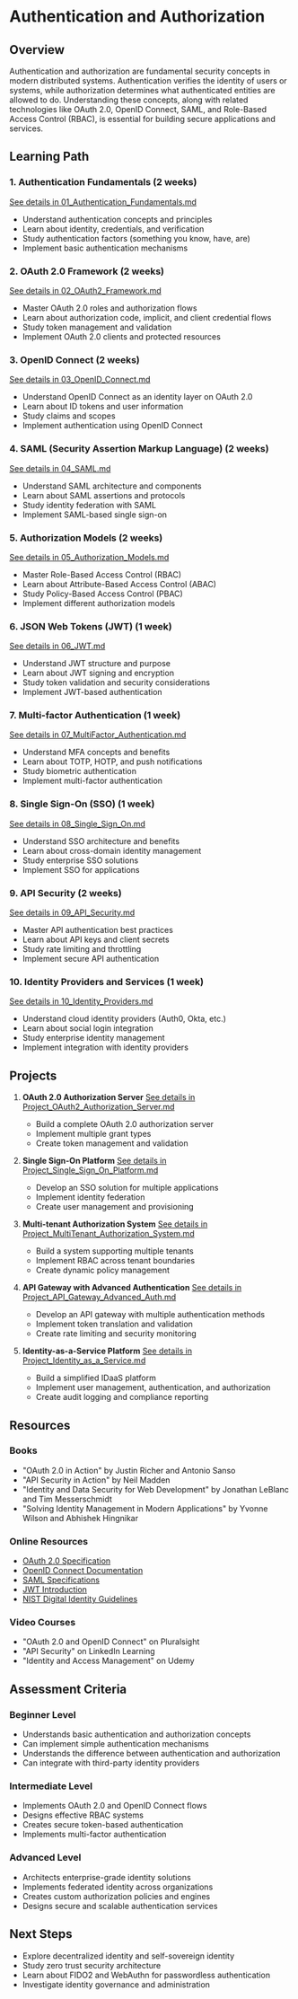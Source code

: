 # Authentication and Authorization

## Overview
Authentication and authorization are fundamental security concepts in modern distributed systems. Authentication verifies the identity of users or systems, while authorization determines what authenticated entities are allowed to do. Understanding these concepts, along with related technologies like OAuth 2.0, OpenID Connect, SAML, and Role-Based Access Control (RBAC), is essential for building secure applications and services.

## Learning Path

### 1. Authentication Fundamentals (2 weeks)
[See details in 01_Authentication_Fundamentals.md](04_Authentication/01_Authentication_Fundamentals.md)
- Understand authentication concepts and principles
- Learn about identity, credentials, and verification
- Study authentication factors (something you know, have, are)
- Implement basic authentication mechanisms

### 2. OAuth 2.0 Framework (2 weeks)
[See details in 02_OAuth2_Framework.md](04_Authentication/02_OAuth2_Framework.md)
- Master OAuth 2.0 roles and authorization flows
- Learn about authorization code, implicit, and client credential flows
- Study token management and validation
- Implement OAuth 2.0 clients and protected resources

### 3. OpenID Connect (2 weeks)
[See details in 03_OpenID_Connect.md](04_Authentication/03_OpenID_Connect.md)
- Understand OpenID Connect as an identity layer on OAuth 2.0
- Learn about ID tokens and user information
- Study claims and scopes
- Implement authentication using OpenID Connect

### 4. SAML (Security Assertion Markup Language) (2 weeks)
[See details in 04_SAML.md](04_Authentication/04_SAML.md)
- Understand SAML architecture and components
- Learn about SAML assertions and protocols
- Study identity federation with SAML
- Implement SAML-based single sign-on

### 5. Authorization Models (2 weeks)
[See details in 05_Authorization_Models.md](04_Authentication/05_Authorization_Models.md)
- Master Role-Based Access Control (RBAC)
- Learn about Attribute-Based Access Control (ABAC)
- Study Policy-Based Access Control (PBAC)
- Implement different authorization models

### 6. JSON Web Tokens (JWT) (1 week)
[See details in 06_JWT.md](04_Authentication/06_JWT.md)
- Understand JWT structure and purpose
- Learn about JWT signing and encryption
- Study token validation and security considerations
- Implement JWT-based authentication

### 7. Multi-factor Authentication (1 week)
[See details in 07_MultiFactor_Authentication.md](04_Authentication/07_MultiFactor_Authentication.md)
- Understand MFA concepts and benefits
- Learn about TOTP, HOTP, and push notifications
- Study biometric authentication
- Implement multi-factor authentication

### 8. Single Sign-On (SSO) (1 week)
[See details in 08_Single_Sign_On.md](04_Authentication/08_Single_Sign_On.md)
- Understand SSO architecture and benefits
- Learn about cross-domain identity management
- Study enterprise SSO solutions
- Implement SSO for applications

### 9. API Security (2 weeks)
[See details in 09_API_Security.md](04_Authentication/09_API_Security.md)
- Master API authentication best practices
- Learn about API keys and client secrets
- Study rate limiting and throttling
- Implement secure API authentication

### 10. Identity Providers and Services (1 week)
[See details in 10_Identity_Providers.md](04_Authentication/10_Identity_Providers.md)
- Understand cloud identity providers (Auth0, Okta, etc.)
- Learn about social login integration
- Study enterprise identity management
- Implement integration with identity providers

## Projects

1. **OAuth 2.0 Authorization Server**
   [See details in Project_OAuth2_Authorization_Server.md](04_Authentication/Project_OAuth2_Authorization_Server.md)
   - Build a complete OAuth 2.0 authorization server
   - Implement multiple grant types
   - Create token management and validation

2. **Single Sign-On Platform**
   [See details in Project_Single_Sign_On_Platform.md](04_Authentication/Project_Single_Sign_On_Platform.md)
   - Develop an SSO solution for multiple applications
   - Implement identity federation
   - Create user management and provisioning

3. **Multi-tenant Authorization System**
   [See details in Project_MultiTenant_Authorization_System.md](04_Authentication/Project_MultiTenant_Authorization_System.md)
   - Build a system supporting multiple tenants
   - Implement RBAC across tenant boundaries
   - Create dynamic policy management

4. **API Gateway with Advanced Authentication**
   [See details in Project_API_Gateway_Advanced_Auth.md](04_Authentication/Project_API_Gateway_Advanced_Auth.md)
   - Develop an API gateway with multiple authentication methods
   - Implement token translation and validation
   - Create rate limiting and security monitoring

5. **Identity-as-a-Service Platform**
   [See details in Project_Identity_as_a_Service.md](04_Authentication/Project_Identity_as_a_Service.md)
   - Build a simplified IDaaS platform
   - Implement user management, authentication, and authorization
   - Create audit logging and compliance reporting

## Resources

### Books
- "OAuth 2.0 in Action" by Justin Richer and Antonio Sanso
- "API Security in Action" by Neil Madden
- "Identity and Data Security for Web Development" by Jonathan LeBlanc and Tim Messerschmidt
- "Solving Identity Management in Modern Applications" by Yvonne Wilson and Abhishek Hingnikar

### Online Resources
- [OAuth 2.0 Specification](https://oauth.net/2/)
- [OpenID Connect Documentation](https://openid.net/connect/)
- [SAML Specifications](http://saml.xml.org/saml-specifications)
- [JWT Introduction](https://jwt.io/introduction)
- [NIST Digital Identity Guidelines](https://pages.nist.gov/800-63-3/)

### Video Courses
- "OAuth 2.0 and OpenID Connect" on Pluralsight
- "API Security" on LinkedIn Learning
- "Identity and Access Management" on Udemy

## Assessment Criteria

### Beginner Level
- Understands basic authentication and authorization concepts
- Can implement simple authentication mechanisms
- Understands the difference between authentication and authorization
- Can integrate with third-party identity providers

### Intermediate Level
- Implements OAuth 2.0 and OpenID Connect flows
- Designs effective RBAC systems
- Creates secure token-based authentication
- Implements multi-factor authentication

### Advanced Level
- Architects enterprise-grade identity solutions
- Implements federated identity across organizations
- Creates custom authorization policies and engines
- Designs secure and scalable authentication services

## Next Steps
- Explore decentralized identity and self-sovereign identity
- Study zero trust security architecture
- Learn about FIDO2 and WebAuthn for passwordless authentication
- Investigate identity governance and administration
